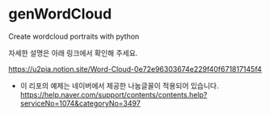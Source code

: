 # genWordCloud
Create wordcloud portraits with python

자세한 설명은 아래 링크에서 확인해 주세요.

https://u2pia.notion.site/Word-Cloud-0e72e96303674e229f40f671817145f4


* 이 리포의 예제는 네이버에서 제공한 나눔글꼴이 적용되어 있습니다. 
https://help.naver.com/support/contents/contents.help?serviceNo=1074&categoryNo=3497
